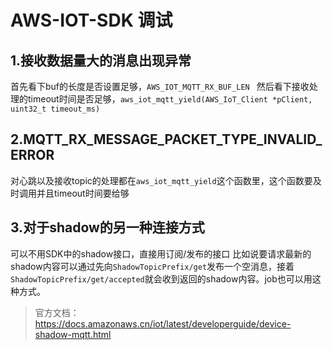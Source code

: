 # AWS-IOT-SDK 调试

## 1.接收数据量大的消息出现异常

首先看下buf的长度是否设置足够，`AWS_IOT_MQTT_RX_BUF_LEN ` 
然后看下接收处理的timeout时间是否足够，`aws_iot_mqtt_yield(AWS_IoT_Client *pClient, uint32_t timeout_ms)`

## 2.MQTT_RX_MESSAGE_PACKET_TYPE_INVALID_ERROR

对心跳以及接收topic的处理都在`aws_iot_mqtt_yield`这个函数里，这个函数要及时调用并且timeout时间要给够

## 3.对于shadow的另一种连接方式

可以不用SDK中的shadow接口，直接用订阅/发布的接口
比如说要请求最新的shadow内容可以通过先向`ShadowTopicPrefix/get`发布一个空消息，接着`ShadowTopicPrefix/get/accepted`就会收到返回的shadow内容。job也可以用这种方式。
> 官方文档：https://docs.amazonaws.cn/iot/latest/developerguide/device-shadow-mqtt.html


